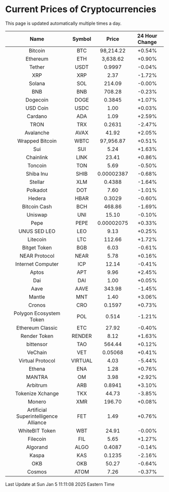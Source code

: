 # Current Prices of Cryptocurrencies
This page is updated automatically multiple times a day.

| Name | Symbol | Price | 24 Hour Change |
| :---: |:---:| :---: | :---: |
| Bitcoin | BTC | 98,214.22 | +0.54% |
| Ethereum | ETH | 3,638.62 | +0.90% |
| Tether | USDT | 0.9997 | -0.04% |
| XRP | XRP | 2.37 | -1.72% |
| Solana | SOL | 214.09 | -0.00% |
| BNB | BNB | 708.28 | -0.23% |
| Dogecoin | DOGE | 0.3845 | +1.07% |
| USD Coin | USDC | 1.00 | +0.03% |
| Cardano | ADA | 1.09 | +2.59% |
| TRON | TRX | 0.2631 | -2.47% |
| Avalanche | AVAX | 41.92 | +2.05% |
| Wrapped Bitcoin | WBTC | 97,956.87 | +0.51% |
| Sui | SUI | 5.24 | +1.63% |
| Chainlink | LINK | 23.41 | +0.86% |
| Toncoin | TON | 5.69 | -0.50% |
| Shiba Inu | SHIB | 0.00002387 | -0.68% |
| Stellar | XLM | 0.4388 | -1.64% |
| Polkadot | DOT | 7.60 | -1.01% |
| Hedera | HBAR | 0.3029 | -0.60% |
| Bitcoin Cash | BCH | 468.86 | -1.69% |
| Uniswap | UNI | 15.10 | -0.10% |
| Pepe | PEPE | 0.00002075 | +0.33% |
| UNUS SED LEO | LEO | 9.13 | +0.25% |
| Litecoin | LTC | 112.66 | +1.72% |
| Bitget Token | BGB | 6.03 | -0.61% |
| NEAR Protocol | NEAR | 5.78 | +0.16% |
| Internet Computer | ICP | 12.14 | -0.41% |
| Aptos | APT | 9.96 | +2.45% |
| Dai | DAI | 1.00 | +0.05% |
| Aave | AAVE | 343.98 | -1.45% |
| Mantle | MNT | 1.40 | +3.06% |
| Cronos | CRO | 0.1597 | +0.73% |
| Polygon Ecosystem Token | POL | 0.514 | -1.21% |
| Ethereum Classic | ETC | 27.92 | -0.40% |
| Render Token | RENDER | 8.12 | +1.63% |
| bittensor | TAO | 564.44 | +0.12% |
| VeChain | VET | 0.05068 | +0.41% |
| Virtual Protocol | VIRTUAL | 4.03 | -5.44% |
| Ethena | ENA | 1.28 | +0.76% |
| MANTRA | OM | 3.98 | +2.92% |
| Arbitrum | ARB | 0.8941 | +3.10% |
| Tokenize Xchange | TKX | 44.73 | -3.85% |
| Monero | XMR | 196.70 | +0.08% |
| Artificial Superintelligence Alliance | FET | 1.49 | +0.76% |
| WhiteBIT Token | WBT | 24.91 | -0.00% |
| Filecoin | FIL | 5.65 | +1.27% |
| Algorand | ALGO | 0.4087 | -0.14% |
| Kaspa | KAS | 0.1235 | -2.16% |
| OKB | OKB | 50.27 | -0.64% |
| Cosmos | ATOM | 7.26 | -0.37% |

Last Update at Sun Jan  5 11:11:08 2025 Eastern Time